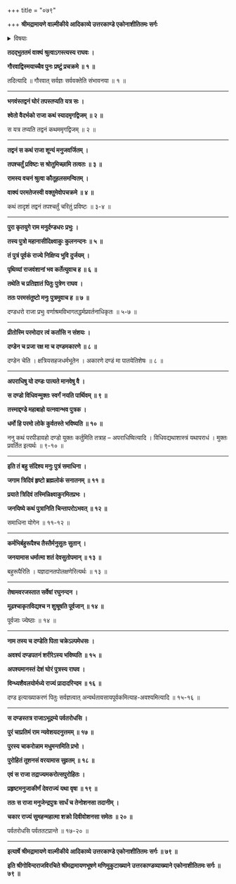 +++
title = "०७९"

+++
**श्रीमद्रामायणे वाल्मीकीये आदिकाव्ये उत्तरकाण्डे एकोनाशीतितमः सर्गः**


<details><summary>विषयाः</summary>

अगस्त्येनरामचोदनयातंप्रतिश्वेतराजतपोवन स्वनिर्जनत्वकारणकथनारंभः ॥ १ ॥ मनुपुत्रेणेक्ष्वाकुणापित्राज्ञयायागाद्युपायैः पुत्रशतकोत्पादनं ॥ २ ॥ तत्रान्तिमपुत्रस्यभाविदण्ड विज्ञानेनदण्डइतिनामकरणपूर्वकंतंप्रतिविन्ध्यशैवलमध्येराज्यकरणनियोजनम् ॥ ३ ॥ दण्डेनराज्ञाशुक्राचार्यस्य पौरोहित्येवरणपूर्वकंराज्यकरणम् ॥ ४ ॥
</details>


**तदद्भुततमं वाक्यं श्रुत्वाऽगस्त्यस्य राघवः ।**

**गौरवाद्विस्मयाच्चैव पुनः प्रष्टुं प्रचक्रमे ॥ १ ॥**

तदित्यादि ॥ गौरवात् सर्वज्ञः सर्ववक्तेति संभावनया ॥ १ ॥

****

**भगवंस्तद्वनं घोरं तपस्तप्यति यत्र सः ।**

**श्वेतो वैदर्भको राजा कथं स्यादमृगद्विजम् ॥ २ ॥**

स यत्र तप्यति तद्वनं कथममृगद्विजम् ॥ २ ॥

****

**तद्वनं स कथं राजा शून्यं मनुजवर्जितम् ।**

**तपश्चर्तुं प्रविष्टः स श्रोतुमिच्छामि तत्वतः ॥ ३ ॥**

**रामस्य वचनं श्रुत्वा कौतूहलसमन्वितम् ।**

**वाक्यं परमतेजस्वी वक्तुमेवोपचक्रमे ॥ ४ ॥**

कथं तादृशं तद्वनं तपश्चर्तुं चरितुं प्रविष्टः ॥ ३-४ ॥

****

**पुरा कृतयुगे राम मनुर्दण्डधरः प्रभुः ।**

**तस्य पुत्रो महानासीदिक्ष्वाकुः कुलनन्दनः ॥ ५ ॥**

**तं पुत्रं पूर्वकं राज्ये निक्षिप्य भुवि दुर्जयम् ।**

**पृथिव्यां राजवंशानां भव कर्तेत्युवाच ह ॥ ६ ॥**

**तथेति च प्रतिज्ञातं पितुः पुत्रेण राघव ।**

**ततः परमसंतुष्टो मनुः पुत्रमुवाच ह ॥ ७ ॥**

दण्डधरो राजा प्रभुः वर्णाश्रमविभागतद्धर्मप्रवर्तनाधिकृतः ॥ ५-७ ॥

****

**प्रीतोस्मि परमोदार त्वं कर्तासि न संशयः ।**

**दण्डेन च प्रजा रक्ष मा च दण्डमकारणे ॥ ८ ॥**

दण्डेन चेति । क्षत्रियसहजधर्मभूतेन । अकारणे दण्डं मा पातयेतिशेषः ॥ ८ ॥

****

**अपराधिषु यो दण्डः पात्यते मानवेषु वै ।**

**स दण्डो विधिवन्मुक्तः स्वर्गं नयति पार्थिवम् ॥ ९ ॥**

**तस्माद्दण्डे महाबाहो यत्नवान्भव पुत्रक ।**

**धर्मो हि परमो लोके कुर्वतस्ते भविष्यति ॥ १० ॥**

ननु कथं परपीडावहो दण्डो युक्तः कर्तुमिति तत्राह – अपराधिष्वित्यादि । विधिवद्यथाशास्त्रं यथापराधं । मुक्तः प्रवर्तित इत्यर्थः ॥ ९-१० ॥

****

**इति तं बहु संदिश्य मनुः पुत्रं समाधिना ।**

**जगाम त्रिदिवं हृष्टो ब्रह्मलोकं सनातनम् ॥ ११ ॥**

**प्रयाते त्रिदिवं तस्मिन्निक्ष्वाकुरमितप्रभः ।**

**जनयिष्ये कथं पुत्रानिति चिन्तापरोऽभवत् ॥ १२ ॥**

समाधिना योगेन ॥ ११-१२ ॥

****

**कर्मभिर्बहुरूपैश्च तैस्तैर्मनुसुतः सुतान् ।**

**जनयामास धर्मात्मा शतं देवसुतोपमान् ॥ १३ ॥**

बहुरूपैरिति । यज्ञदानतपोलक्षणेरित्यर्थः ॥ १३ ॥

****

**तेषामवरजस्तात सर्वेषां रघुनन्दन ।**

**मूढश्चाकृतविद्यश्च न शुश्रूषति पूर्वजान् ॥ १४ ॥**

पूर्वजाः ज्येष्ठाः ॥ १४ ॥

****

**नाम तस्य च दण्डेति पिता चक्रेऽल्पमेधसः ।**

**अवश्यं दण्डपतनं शरीरेऽस्य भविष्यति ॥ १५ ॥**

**अपश्यमानस्तं देशं घोरं पुत्रस्य राघव ।**

**विन्ध्यशैवलयोर्मध्ये राज्यं प्रादादरिन्दम ॥ १६ ॥**

दण्ड इत्याख्याकरणं पितुः सर्वज्ञत्वात् अन्वर्थतावसायपूर्वकमित्याह-अवश्यमित्यादि ॥ १५-१६ ॥

****

**स दण्डस्तत्र राजाऽभूद्रम्ये पर्वतरोधसि ।**

**पुरं चाप्रतिमं राम न्यवेशयदनुत्तमम् ॥ १७ ॥**

**पुरस्य चाकरोन्नाम मधुमन्तमिति प्रभो ।**

**पुरोहितं तूशनसं वरयामास सुव्रतम् ॥ १८ ॥**

**एवं स राजा तद्राज्यमकरोत्सपुरोहितः ।**

**प्रहृष्टमनुजाकीर्णं देवराज्यं यथा वृषा ॥ १९ ॥**

**ततः स राजा मनुजेन्द्रपुत्रः सार्धं च तेनोशनसा तदानीम् ।**

**चकार राज्यं सुमहन्महात्मा शक्रो दिवीवोशनसा समेतः ॥ २० ॥**

पर्वतरोधसि पर्वततटप्रान्ते ॥ १७-२० ॥

****

**इत्यार्षे श्रीमद्रामायणे वाल्मीकीये आदिकाव्ये उत्तरकाण्डे एकोनाशीतितमः सर्गः ॥ ७९ ॥**

**इति श्रीगोविन्दराजविरचिते श्रीमद्रामायणभूषणे मणिमुकुटाख्याने उत्तरकाण्डव्याख्याने एकोनाशीतितमः सर्गः ॥ ७९ ॥**
